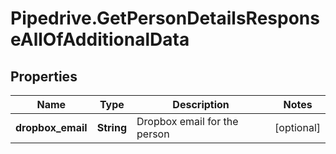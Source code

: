 # Pipedrive.GetPersonDetailsResponseAllOfAdditionalData

## Properties

Name | Type | Description | Notes
------------ | ------------- | ------------- | -------------
**dropbox_email** | **String** | Dropbox email for the person | [optional] 


